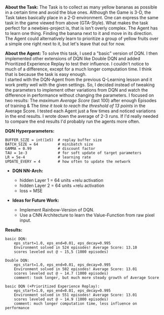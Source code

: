 **About the Task:**
    The Task is to collect as many yellow bananas as possible in a certain time and avoid the blue ones.
    Although the Game is 3-D, the Task takes basically  place in a 2-D environment. One can express the same
    task in the game viewed from above (GTA-Style). What makes the task perfect for a newbies-project is, that is isn't
    overly complex. The Agent has to learn one thing. Finding the banana next to it and move in its direction.
    The Agent could alternatively learn to prioritize a group of yellow fruits over a simple one right next to it, but 
    let's leave that out for now.
	
**About the Agent:**
	To solve this task, I used a "basic" version of DQN. I then implemented other extensions of DQN like Double DQN and 
	added Prioritized Experience Replay to test their influence. I couldn't notice to much of a difference, except for 
	a much longer computation time. I think that is because the task is easy enough.	
	I started with the DQN-Agent from the previous Q-Learning lesson and it work pretty well with the given settings. So, I decided 	instead of tweaking the parameters to implement other variations from DQN and watch the difference in performance without 		changing the parameters. I focused on two results: The _maximum Average Score_ (last 100) after enough Episodes of training & The _time it took to reach the threshold of 13 points_ in the Average Score. I tested each Agent just a few times and noticed variations in the end results. I wrote down the average of 2-3 runs. If I'd really needed to compare the end results I'd probably run the agents more often.
	

**DQN Hyperparameters:**

	BUFFER_SIZE = int(1e5)  # replay buffer size
	BATCH_SIZE = 64         # minibatch size
	GAMMA = 0.99            # discount factor
	TAU = 1e-3              # for soft update of target parameters
	LR = 5e-4               # learning rate 
	UPDATE_EVERY = 4        # how often to update the network
	
	
* **DQN NN-Arch:**
	* hidden Layer 1 = 64 units  +relu activation
	* hidden Layer 2 = 64 units  +relu activation
	* loss = MSE


* **Ideas for Future Work:**
	* Implement Rainbow-Version of DQN.
	* Use a CNN Architecture to learn the Value-Function from raw pixel input.
	
	
**Results:**
	
	basic DQN:
		eps_start=1.0, eps_end=0.01, eps_decay=0.995
		Environment solved in 524 episodes!	Average Score: 13.10
		scores leveled out @ ~ 15,5 (1000 episodes)
		
	Double DQN:
		eps_start=1.0, eps_end=0.01, eps_decay=0.995
		Environment solved in 502 episodes!	Average Score: 13.01
		scores leveled out @ ~ 14.7 (1000 episodes)
		comment: took longer, but much more steady growth of Average Score
		
	basic DQN (+Prioritized Experience Replay):
		eps_start=1.0, eps_end=0.01, eps_decay=0.995
		Environment solved in 551 episodes!	Average Score: 13.01
		scores leveled out @ ~ 14.9 (1000 episodes)
		comment: much longer computation time, less influence on performance
